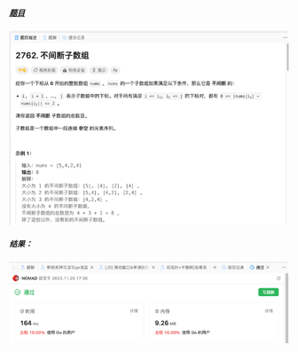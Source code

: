##### [题目](https://leetcode.cn/problems/continuous-subarrays/solutions/)
![pic](img.png)
##### 结果：
![pic](result.png)